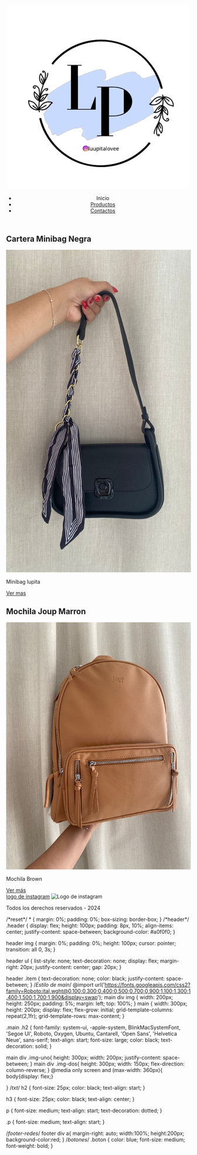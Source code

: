 <!DOCTYPE html>
<html lang="en">
<head>
    <meta charset="UTF-8">
    <meta name="viewport" content="width=device-width, initial-scale=1.https://github.com/github-copilot/signup0">
    <!--Link de Css-->
    <link rel="stylesheet" href="estilos/style.css">
    <!--bt-->
    <link href="https://cdn.jsdelivr.net/npm/bootstrap@5.3.3/dist/css/bootstrap.min.css" rel="stylesheet" integrity="sha384-QWTKZyjpPEjISv5WaRU9OFeRpok6YctnYmDr5pNlyT2bRjXh0JMhjY6hW+ALEwIH" crossorigin="anonymous">
    <title>Lupita Love</title>
</head>
<body>
<header class="header"> <!--Logo, Menu-->
    <img class="logo" src="images/Photoroom_20240727_003609.png" alt="Imagen de logo">
    <nav>
        <ul class="menu-inicio">
            <li class="menu"><a class="item">Inicio</a></li>
            <li class="menu"><a  class="nav-link dropdown-toggle" data-bs-toggle="dropdown" href="enlace.html" role="button" aria-expanded="truse">Productos</a></li>
            <li class="menu"><a class="item" href="enlace.html">Contactos</a></li>
        </ul>
</nav>
</header>
<!--Imagen, descripcion -->
<main class="main-container"> 
    <div class="container">
        <h2>Cartera Minibag Negra</h2>
        <img class="img-uno" src="images/WhatsApp Image 2024-06-29 at 20.06.55 (1).jpeg" alt="Cartera">
        <p class="Mini-bag">Minibag lupita </p>
        <a class="enlace" href="minibag.html">Ver mas</a>
    </div>
    <div class="container">
        <h2>Mochila Joup Marron</h2>
        <img class="img-dos" src="images/WhatsApp Image 2024-06-29 at 20.06.56 (1).jpeg" alt="Mochila">
        <p id="mochila-brown">Mochila Brown</p><a class="Boton" href="joup.html">Ver más</a>
    </div>
</main>
<!--Redes, derechos-->
<footer class="footer">
    <div class="redes">
        <a class="instagram" href="https://www.instagram.com/luupitalovee/?hl=es-la">logo de instagram</a>
    <img class="instagram-2" src="symbol-instagram.png" alt="Logo de instagram">
    </div>
    <div>
        <p class="texto">Todos los derechos reservados - 2024 </p>
    </div>
</footer>
<script src="https://cdn.jsdelivr.net/npm/bootstrap@5.3.3/dist/js/bootstrap.bundle.min.js" integrity="sha384-YvpcrYf0tY3lHB60NNkmXc5s9fDVZLESaAA55NDzOxhy9GkcIdslK1eN7N6jIeHz" crossorigin="anonymous"></script>
</body>
</html>
/*reset*/
* {
    margin: 0%;
    padding: 0%;
    box-sizing: border-box;
  }
  /*header*/
  .header {
    display: flex;
    height: 100px;
    padding: 8px, 10%;
    align-items: center;
    justify-content: space-between;
    background-color: #a0f0f0;
  }
  
  header img {
    margin: 0%;
    padding: 0%;
    height: 100px;
    cursor: pointer;
    transition: all 0, 3s;
  }
  
  header ul {
    list-style: none;
    text-decoration: none;
    display: flex;
    margin-right: 20px;
    justify-content: center;
    gap: 20px;
  }
  
  header .item {
    text-decoration: none;
    color: black;
    justify-content: space-between;
  }
  /*Estilo de main*/
  @import url('https://fonts.googleapis.com/css2?family=Roboto:ital,wght@0,100;0,300;0,400;0,500;0,700;0,900;1,100;1,300;1,400;1,500;1,700;1,900&display=swap');
  main div img {
    width: 200px;
    height: 250px;
    padding: 5%;
    margin: left;
    top: 100%;
  }
  main {
    width: 300px;
    height: 200px;
    display: flex;
    flex-grow: initial;
    grid-template-columns: repeat(2,1fr);
    grid-template-rows: max-content;
  }
  
  .main .h2 {
    font-family: system-ui, -apple-system, BlinkMacSystemFont, 'Segoe UI', Roboto, Oxygen, Ubuntu, Cantarell, 'Open Sans', 'Helvetica Neue', sans-serif;
    text-align: start;
    font-size: large;
    color: black;
    text-decoration: solid;
  }
  
main div .img-uno{
    height: 300px;
    width: 200px;
    justify-content: space-between;
  }
main div .img-dos{
    height: 300px;
    width: 150px;
    flex-direction: column-reverse;
}
  @media only screen and (max-width: 360px){
  body{display: flex;}  
  
}
  /*txt*/
  h2 {
    font-size: 25px;
    color: black;
    text-align: start;
  }
  
  h3 {
    font-size: 25px;
    color: black;
    text-align: center;
  }
  
  p {
    font-size: medium;
    text-align: start;
    text-decoration: dotted;
  }
  
  .p {
    font-size: medium;
    text-align: start;
  }
  
  /*footer-redes*/
  footer div a{
    margin-right: auto;
    width:100%;
    height:200px;
    background-color:red;
  }
  /*botones*/
  .boton {
    color: blue;
    font-size: medium;
    font-weight: bold;
  }
  
